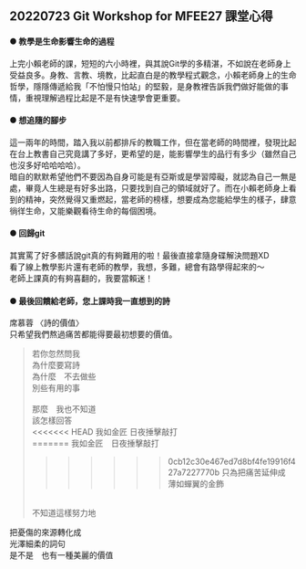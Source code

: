 ## 20220723 Git Workshop for MFEE27 課堂心得

#### ● 教學是生命影響生命的過程
上完小賴老師的課，短短的六小時裡，與其說Git學的多精湛，不如說在老師身上受益良多。身教、言教、境教，比起直白是的教學程式觀念，小賴老師身上的生命哲學，隱隱傳遞給我「不怕慢只怕站」的堅毅，是身教裡告訴我們做好能做的事情，重視理解過程比起是不是有快速學會更重要。

#### ● 想追隨的腳步
這一兩年的時間，踏入我以前都排斥的教職工作，但在當老師的時間裡，發現比起在台上教書自己究竟講了多好，更希望的是，能影響學生的品行有多少（雖然自己也沒多好哈哈哈哈）。<br>
暗自的默默希望他們不要因為自身可能是有亞斯或是學習障礙，就認為自己一無是處，畢竟人生總是有好多出路，只要找到自己的領域就好了。而在小賴老師身上看到的精神，突然覺得又重燃起，當老師的榜樣，想要成為您能給學生的樣子，肆意徜徉生命，又能樂觀看待生命的每個困境。

#### ● 回歸git
其實罵了好多髒話說git真的有夠難用的啦！最後直接拿隨身碟解決問題XD<br>
看了線上教學影片還有老師的教學，我想，多難，總會有路學得起來的～<br>
老師上課真的有夠喜翻的，我要當賴迷！

#### ● 最後回饋給老師，您上課時我一直想到的詩
席慕蓉 〈詩的價值〉<br>
只希望我們熬過痛苦都能得要最初想要的價值。

>若你忽然問我<br>
為什麼要寫詩<br>
為什麼　不去做些<br>
別些有用的事<br>
><br>
>那麼　我也不知道<br>
該怎樣回答<br>
<<<<<<< HEAD
我如金匠 日夜捶擊敲打<br>
=======
我如金匠　日夜捶擊敲打<br>
>>>>>>> 0cb12c30e467ed7d8bf4fe19916f427a7227770b
只為把痛苦延伸成<br>
薄如蟬翼的金飾<br>
><br>
>不知道這樣努力地<br>
把憂傷的來源轉化成<br>
光澤細柔的詞句<br>
是不是　也有一種美麗的價值<br>







